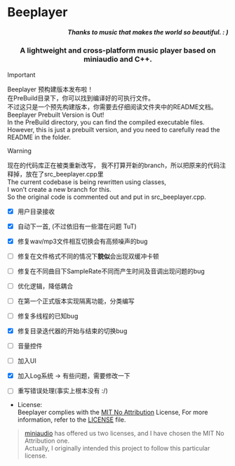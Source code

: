 # Beeplayer  

*<h5 align="right">Thanks to music that makes the world so beautiful. : )</h5>*

<h3 align="center">A lightweight and cross-platform music player based on miniaudio and C++.</h3>  

> [!IMPORTANT]  
> Beeplayer 预构建版本发布啦！  
> 在PreBuild目录下，你可以找到编译好的可执行文件。  
> 不过这只是一个预先构建版本，你需要去仔细阅读文件夹中的README文档。  
> Beeplayer Prebuilt Version is Out!  
> In the PreBuild directory, you can find the compiled executable files.  
> However, this is just a prebuilt version, and you need to carefully read the README in the folder.  


> [!WARNING]  
> 现在的代码库正在被类重新改写，
> 我不打算开新的branch，所以把原来的代码注释掉，放在了src_beeplayer.cpp里  
> The current codebase is being rewritten using classes,   
> I won’t create a new branch for this.  
> So the original code is commented out and put in src_beeplayer.cpp.

- [x] 用户目录接收
- [x] 自动下一首, (不过依旧有一些潜在问题 TuT)
- [x] 修复wav/mp3文件相互切换会有高频噪声的bug
- [ ] 修复在文件格式不同的情况下**貌似**会出现双缓冲卡顿
- [ ] 修复在不同曲目下SampleRate不同而产生时间及音调出现问题的bug
- [ ] 优化逻辑，降低耦合
- [ ] 在第一个正式版本实现隔离功能，分类编写
- [ ] 修复多线程的已知bug
- [x] 修复目录迭代器的开始与结束的切换bug
- [ ] 音量控件
- [ ] 加入UI
- [x] 加入Log系统 -> 有些问题，需要修改一下
- [ ] 重写错误处理(事实上根本没有 :/)



- License:  
 Beeplayer complies with the [MIT No Attribution](LICENSE) License, For more information, refer to the [LICENSE](LICENSE) file.  

 > [miniaudio](https://miniaud.io/) has offered us two licenses, and I have chosen the MIT No Attribution one.  
 > Actually, I originally intended this project to follow this particular license.

